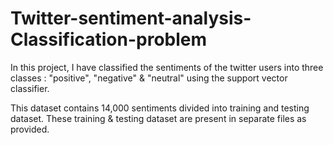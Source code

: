# Twitter-sentiment-analysis-Classification-problem
In this project, I have classified the sentiments of the twitter users into three classes : "positive", "negative" &amp; "neutral" using the support vector classifier.

This dataset contains 14,000 sentiments divided into training and testing dataset. These training & testing dataset are present in separate files as provided.
